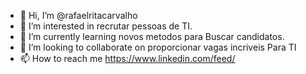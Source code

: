 - 👋 Hi, I’m @rafaelritacarvalho
- 👀 I’m interested in  recrutar pessoas de TI.
- 🌱 I’m currently learning novos metodos para Buscar candidatos.
- 💞️ I’m looking to collaborate on proporcionar vagas incriveis Para TI
- 📫 How to reach me  https://www.linkedin.com/feed/

<!---
rafaelritacarvalho/rafaelritacarvalho is a ✨ special ✨ repository because its `README.md` (this file) appears on your GitHub profile.
You can click the Preview link to take a look at your changes.
--->
